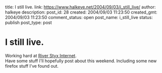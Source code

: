 title: I still live.
link: https://www.halkeye.net/2004/09/03/i_still_live/
author: halkeye
description: 
post_id: 28
created: 2004/09/03 11:23:50
created_gmt: 2004/09/03 11:23:50
comment_status: open
post_name: i_still_live
status: publish
post_type: post

# I still live.

Working hard at [River Styx Internet](http://www.riverstyx.net).  
Have some stuff I'll hopefully post about this weekend. Including some new firefox stuff I've found out.